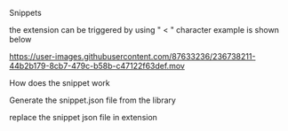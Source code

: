 Snippets

the extension can be triggered by using " < " character example is shown below 



https://user-images.githubusercontent.com/87633236/236738211-44b2b179-8cb7-479c-b58b-c47122f63def.mov

How does the snippet work

Generate the snippet.json file from the library 

replace the snippet json file in extension 




